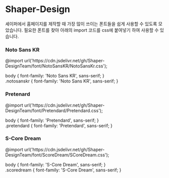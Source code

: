 # Shaper-Design

셰이퍼에서 홈페이지를 제작할 때 가장 많이 쓰이는 폰트들을 쉽게 사용할 수 있도록 모았습니다.
필요한 폰트를 찾아 아래의 import 코드를 css에 붙여넣기 하여 사용할 수 있습니다.

<h3><b>Noto Sans KR</b></h3>
@import url('https://cdn.jsdelivr.net/gh/Shaper-DesignTeam/font/NotoSansKR/NotoSansKr.css');

body { font-family: 'Noto Sans KR', sans-serif; }<br>
.notosanskr { font-family: 'Noto Sans KR', sans-serif; }


<h3><b>Pretenard</b></h3>
@import url('https://cdn.jsdelivr.net/gh/Shaper-DesignTeam/font/Pretendard/Pretendard.css');

body { font-family: 'Pretendard', sans-serif; }<br>
.pretendard { font-family: 'Pretendard', sans-serif; }


<h3><b>S-Core Dream</b></h3>
@import url('https://cdn.jsdelivr.net/gh/Shaper-DesignTeam/font/ScoreDream/SCoreDream.css');

body { font-family: 'S-Core Dream', sans-serif; }<br>
.scoredream { font-family: 'S-Core Dream', sans-serif; }
